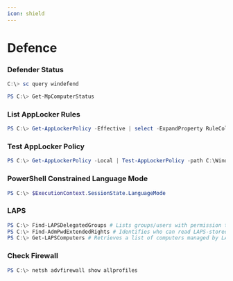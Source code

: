 ```yaml
---
icon: shield
---
```


# Defence

### **Defender Status**

```powershell
C:\> sc query windefend
```

```powershell
PS C:\> Get-MpComputerStatus
```

### **List AppLocker Rules**

```powershell
PS C:\> Get-AppLockerPolicy -Effective | select -ExpandProperty RuleCollections
```

### **Test AppLocker Policy**

```powershell
PS C:\> Get-AppLockerPolicy -Local | Test-AppLockerPolicy -path C:\Windows\System32\cmd.exe -User Everyone
```

### **PowerShell Constrained Language Mode**

```powershell
PS C:\> $ExecutionContext.SessionState.LanguageMode
```

### **LAPS**

```powershell
PS C:\> Find-LAPSDelegatedGroups # Lists groups/users with permission to retrieve LAPS-managed passwords
PS C:\> Find-AdmPwdExtendedRights # Identifies who can read LAPS-stored local admin passwords
PS C:\> Get-LAPSComputers # Retrieves a list of computers managed by LAPS
```

### **Check Firewall**

```powershell
PS C:\> netsh advfirewall show allprofiles
```
